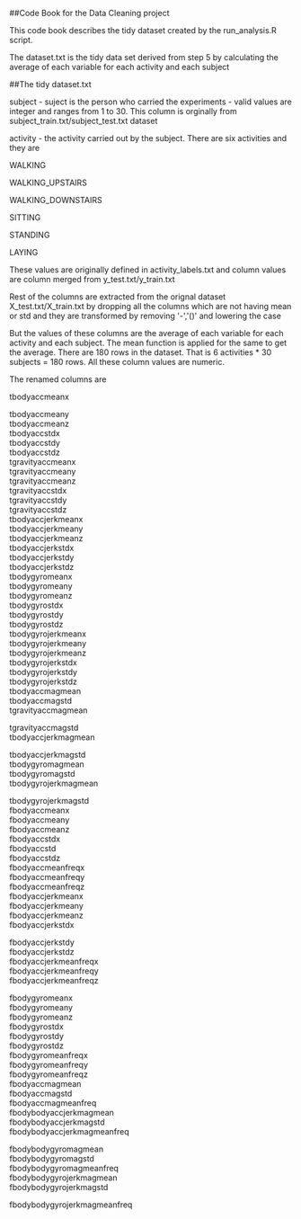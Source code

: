 ##Code Book for the Data Cleaning project

This code book describes the tidy dataset created by the run_analysis.R script. 

The dataset.txt is the tidy data set derived from step 5 by calculating the average of each variable for each activity and each subject

##The tidy dataset.txt

subject - suject is the person who carried the experiments - valid values are integer and ranges from 1 to 30. 
This column is orginally from subject_train.txt/subject_test.txt dataset                      

activity - the activity carried out by the subject. There are six activities and they are 

WALKING

WALKING_UPSTAIRS

WALKING_DOWNSTAIRS

SITTING

STANDING

LAYING

These values are originally defined in activity_labels.txt and column values are column merged from y_test.txt/y_train.txt

Rest of the columns are extracted from the orignal dataset X_test.txt/X_train.txt by dropping all the columns 
which are not having mean or std and they are transformed by removing '-','()' and lowering the case

But the values of these columns are the average of each variable for each activity and each subject. 
The mean function is applied for the same to get the average.
There are 180 rows in the dataset. That is 6 activities * 30 subjects = 180 rows. 
All these column values are numeric.

The renamed columns are

tbodyaccmeanx 

tbodyaccmeany               
tbodyaccmeanz            
tbodyaccstdx                
tbodyaccstdy                 
tbodyaccstdz                
tgravityaccmeanx             
tgravityaccmeany            
tgravityaccmeanz            
tgravityaccstdx             
tgravityaccstdy             
tgravityaccstdz             
tbodyaccjerkmeanx           
tbodyaccjerkmeany          
tbodyaccjerkmeanz           
tbodyaccjerkstdx            
tbodyaccjerkstdy            
tbodyaccjerkstdz            
tbodygyromeanx              
tbodygyromeany              
tbodygyromeanz              
tbodygyrostdx               
tbodygyrostdy                
tbodygyrostdz               
tbodygyrojerkmeanx          
tbodygyrojerkmeany          
tbodygyrojerkmeanz           
tbodygyrojerkstdx           
tbodygyrojerkstdy            
tbodygyrojerkstdz           
tbodyaccmagmean             
tbodyaccmagstd              
tgravityaccmagmean 

tgravityaccmagstd           
tbodyaccjerkmagmean 

tbodyaccjerkmagstd          
tbodygyromagmean            
tbodygyromagstd             
tbodygyrojerkmagmean 

tbodygyrojerkmagstd         
fbodyaccmeanx            
fbodyaccmeany               
fbodyaccmeanz               
fbodyaccstdx                
fbodyaccstd                 
fbodyaccstdz                
fbodyaccmeanfreqx          
fbodyaccmeanfreqy           
fbodyaccmeanfreqz            
fbodyaccjerkmeanx           
fbodyaccjerkmeany            
fbodyaccjerkmeanz           
fbodyaccjerkstdx 

fbodyaccjerkstdy            
fbodyaccjerkstdz             
fbodyaccjerkmeanfreqx       
fbodyaccjerkmeanfreqy        
fbodyaccjerkmeanfreqz 

fbodygyromeanx               
fbodygyromeany              
fbodygyromeanz               
fbodygyrostdx               
fbodygyrostdy                
fbodygyrostdz           
fbodygyromeanfreqx           
fbodygyromeanfreqy          
fbodygyromeanfreqz           
fbodyaccmagmean             
fbodyaccmagstd           
fbodyaccmagmeanfreq      
fbodybodyaccjerkmagmean      
fbodybodyaccjerkmagstd  
fbodybodyaccjerkmagmeanfreq 

fbodybodygyromagmean        
fbodybodygyromagstd     
fbodybodygyromagmeanfreq     
fbodybodygyrojerkmagmean    
fbodybodygyrojerkmagstd 

fbodybodygyrojerkmagmeanfreq

